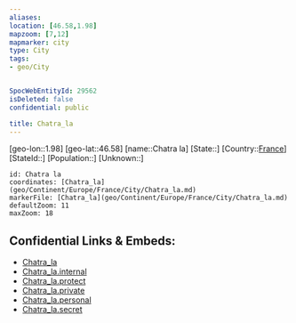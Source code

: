 ```yaml
---
aliases: 
location: [46.58,1.98]
mapzoom: [7,12] 
mapmarker: city 
type: City
tags:
- geo/City


SpocWebEntityId: 29562
isDeleted: false
confidential: public

title: Chatra_la
---
```

[geo-lon::1.98]
[geo-lat::46.58]
[name::Chatra la]
[State::]
[Country::[France](geo/Continent/Europe/France.md)]
[StateId::]
[Population::]
[Unknown::]


```leaflet
id: Chatra la
coordinates: [Chatra_la](geo/Continent/Europe/France/City/Chatra_la.md)
markerFile: [Chatra_la](geo/Continent/Europe/France/City/Chatra_la.md)
defaultZoom: 11 
maxZoom: 18
```


## Confidential Links & Embeds: 
- [Chatra_la](../../../../../../_public/geo/Continent/Europe/France/City/Chatra_la.md) 
- [Chatra_la.internal](../../../../../../_internal/geo/Continent/Europe/France/City/Chatra_la.internal.md) 
- [Chatra_la.protect](../../../../../../_protect/geo/Continent/Europe/France/City/Chatra_la.protect.md) 
- [Chatra_la.private](../../../../../../_private/geo/Continent/Europe/France/City/Chatra_la.private.md) 
- [Chatra_la.personal](../../../../../../_personal/geo/Continent/Europe/France/City/Chatra_la.personal.md) 
- [Chatra_la.secret](../../../../../../_secret/geo/Continent/Europe/France/City/Chatra_la.secret.md) 
